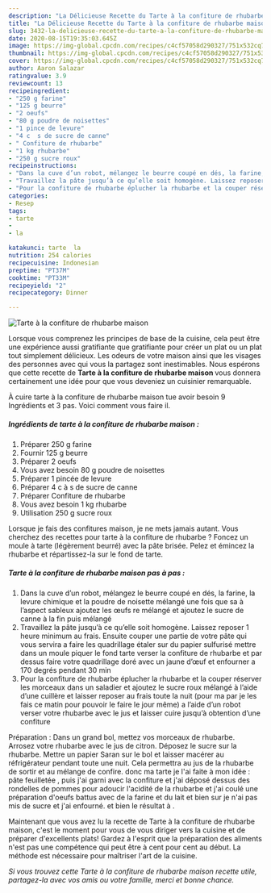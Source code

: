 ```yaml
---
description: "La Délicieuse Recette du Tarte à la confiture de rhubarbe maison"
title: "La Délicieuse Recette du Tarte à la confiture de rhubarbe maison"
slug: 3432-la-delicieuse-recette-du-tarte-a-la-confiture-de-rhubarbe-maison
date: 2020-08-15T19:35:03.645Z
image: https://img-global.cpcdn.com/recipes/c4cf57058d290327/751x532cq70/tarte-a-la-confiture-de-rhubarbe-maison-photo-principale-de-la-recette.jpg
thumbnail: https://img-global.cpcdn.com/recipes/c4cf57058d290327/751x532cq70/tarte-a-la-confiture-de-rhubarbe-maison-photo-principale-de-la-recette.jpg
cover: https://img-global.cpcdn.com/recipes/c4cf57058d290327/751x532cq70/tarte-a-la-confiture-de-rhubarbe-maison-photo-principale-de-la-recette.jpg
author: Aaron Salazar
ratingvalue: 3.9
reviewcount: 13
recipeingredient:
- "250 g farine"
- "125 g beurre"
- "2 oeufs"
- "80 g poudre de noisettes"
- "1 pince de levure"
- "4 c  s de sucre de canne"
- " Confiture de rhubarbe"
- "1 kg rhubarbe"
- "250 g sucre roux"
recipeinstructions:
- "Dans la cuve d’un robot, mélangez le beurre coupé en dés, la farine, la levure chimique et la poudre de noisette mélangé une fois que sa à l’aspect sableux ajoutez les œufs re mélangé et ajoutez le sucre de canne à la fin puis mélangé"
- "Travaillez la pâte jusqu’à ce qu’elle soit homogène. Laissez reposer 1 heure minimum au frais. Ensuite couper une partie de votre pâte qui vous servira a faire les quadrillage étaler sur du papier sulfurisé mettre dans un moule piquer le fond tarte verser la confiture de rhubarbe et par dessus faire votre quadrillage doré avec un jaune d’œuf et enfourner a 170 degrés pendant 30 min"
- "Pour la confiture de rhubarbe éplucher la rhubarbe et la couper réserver les morceaux dans un saladier et ajoutez le sucre roux mélangé à l’aide d’une cuillère et laisser reposer au frais toute la nuit (pour ma par je les fais ce matin pour pouvoir le faire le jour même) a l’aide d’un robot verser votre rhubarbe avec le jus et laisser cuire jusqu’à obtention d’une confiture"
categories:
- Resep
tags:
- tarte
- 
- la

katakunci: tarte  la 
nutrition: 254 calories
recipecuisine: Indonesian
preptime: "PT37M"
cooktime: "PT33M"
recipeyield: "2"
recipecategory: Dinner

---
```



![Tarte à la confiture de rhubarbe maison](https://img-global.cpcdn.com/recipes/c4cf57058d290327/751x532cq70/tarte-a-la-confiture-de-rhubarbe-maison-photo-principale-de-la-recette.jpg)

Lorsque vous comprenez les principes de base de la cuisine, cela peut être une expérience aussi gratifiante que gratifiante pour créer un plat ou un plat tout simplement délicieux. Les odeurs de votre maison ainsi que les visages des personnes avec qui vous la partagez sont inestimables. Nous espérons que cette recette de <strong> Tarte à la confiture de rhubarbe maison </strong> vous donnera certainement une idée pour que vous deveniez un cuisinier remarquable.

<!--inarticleads1-->

À cuire tarte à la confiture de rhubarbe maison tue avoir besoin 9 Ingrédients et 3 pas. Voici comment vous faire il.

##### Ingrédients de tarte à la confiture de rhubarbe maison :

1. Préparer 250 g farine
1. Fournir 125 g beurre
1. Préparer 2 oeufs
1. Vous avez besoin 80 g poudre de noisettes
1. Préparer 1 pincée de levure
1. Préparer 4 c à s de sucre de canne
1. Préparer  Confiture de rhubarbe
1. Vous avez besoin 1 kg rhubarbe
1. Utilisation 250 g sucre roux


Lorsque je fais des confitures maison, je ne mets jamais autant. Vous cherchez des recettes pour tarte à la confiture de rhubarbe ? Foncez un moule à tarte (légèrement beurré) avec la pâte brisée. Pelez et émincez la rhubarbe et répartissez-la sur le fond de tarte. 

<!--inarticleads2-->

##### Tarte à la confiture de rhubarbe maison pas à pas :

1. Dans la cuve d’un robot, mélangez le beurre coupé en dés, la farine, la levure chimique et la poudre de noisette mélangé une fois que sa à l’aspect sableux ajoutez les œufs re mélangé et ajoutez le sucre de canne à la fin puis mélangé
1. Travaillez la pâte jusqu’à ce qu’elle soit homogène. Laissez reposer 1 heure minimum au frais. Ensuite couper une partie de votre pâte qui vous servira a faire les quadrillage étaler sur du papier sulfurisé mettre dans un moule piquer le fond tarte verser la confiture de rhubarbe et par dessus faire votre quadrillage doré avec un jaune d’œuf et enfourner a 170 degrés pendant 30 min
1. Pour la confiture de rhubarbe éplucher la rhubarbe et la couper réserver les morceaux dans un saladier et ajoutez le sucre roux mélangé à l’aide d’une cuillère et laisser reposer au frais toute la nuit (pour ma par je les fais ce matin pour pouvoir le faire le jour même) a l’aide d’un robot verser votre rhubarbe avec le jus et laisser cuire jusqu’à obtention d’une confiture


Préparation : Dans un grand bol, mettez vos morceaux de rhubarbe. Arrosez votre rhubarbe avec le jus de citron. Déposez le sucre sur la rhubarbe. Mettre un papier Saran sur le bol et laisser macérer au réfrigérateur pendant toute une nuit. Cela permettra au jus de la rhubarbe de sortir et au mélange de confire. donc ma tarte je l&#39;ai faite à mon idée : pâte feuilletée , puis j&#39;ai garni avec la confiture et j&#39;ai déposé dessus des rondelles de pommes pour adoucir l&#39;acidité de la rhubarbe et j&#39;ai coulé une préparation d&#39;oeufs battus avec de la farine et du lait et bien sur je n&#39;ai pas mis de sucre et j&#39;ai enfourné. et bien le résultat à . 

<!--inarticleads1-->

<p>
Maintenant que vous avez lu la recette de Tarte à la confiture de rhubarbe maison, c'est le moment pour vous de vous diriger vers la cuisine et de préparer d'excellents plats! Gardez à l'esprit que la préparation des aliments n'est pas une compétence qui peut être à cent pour cent au début. La méthode est nécessaire pour maîtriser l'art de la cuisine.
</p>

<p>
<i>Si vous trouvez cette Tarte à la confiture de rhubarbe maison recette utile, partagez-la avec vos amis ou votre famille, merci et bonne chance.</i>
</p>
